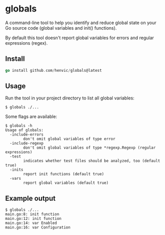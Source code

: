 # globals
A command-line tool to help you identify and reduce global state on your Go source code (global variables and init() functions).

By default this tool doesn't report global variables for errors and regular expressions (regex).

## Install

```go
go install github.com/henvic/globals@latest
```

## Usage
Run the tool in your project directory to list all global variables:

```shell
$ globals ./...
```

Some flags are available:

```shell
$ globals -h
Usage of globals:
  -include-errors
    	don't omit global variables of type error
  -include-regexp
    	don't omit global variables of type *regexp.Regexp (regular expressions)
  -test
    	indicates whether test files should be analyzed, too (default true)
  -inits
    	report init functions (default true)
  -vars
    	report global variables (default true)
```

## Example output

```shell
$ globals ./...
main.go:8: init function
main.go:12: init function
main.go:14: var Enabled
main.go:16: var Configuration
```

